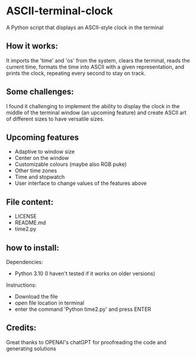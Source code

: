 # ASCII-terminal-clock
A Python script that displays an ASCII-style clock in the terminal

## How it works:
It imports the 'time' and 'os' from the system, clears the terminal, reads the current time, formats the time into ASCII with a given representation, and prints the clock, repeating every second to stay on track. 


## Some challenges:
I found it challenging to implement the ability to display the clock in the middle of the terminal window (an upcoming feature) and create ASCII art of different sizes to have versatile sizes.

## Upcoming features
- Adaptive to window size
- Center on the window 
- Customizable colours (maybe also RGB puke)
- Other time zones
- Time and stopwatch
- User interface to change values of the features above

## File content:
- LICENSE
- README.md
- time2.py 

## how to install:
Dependencies:
- Python 3.10 (I haven't tested if it works on older versions)

Instructions:
- Download the file
- open file location in terminal
- enter the command 'Python time2.py' and press ENTER

## Credits:
Great thanks to OPENAI's chatGPT for proofreading the code and generating solutions
